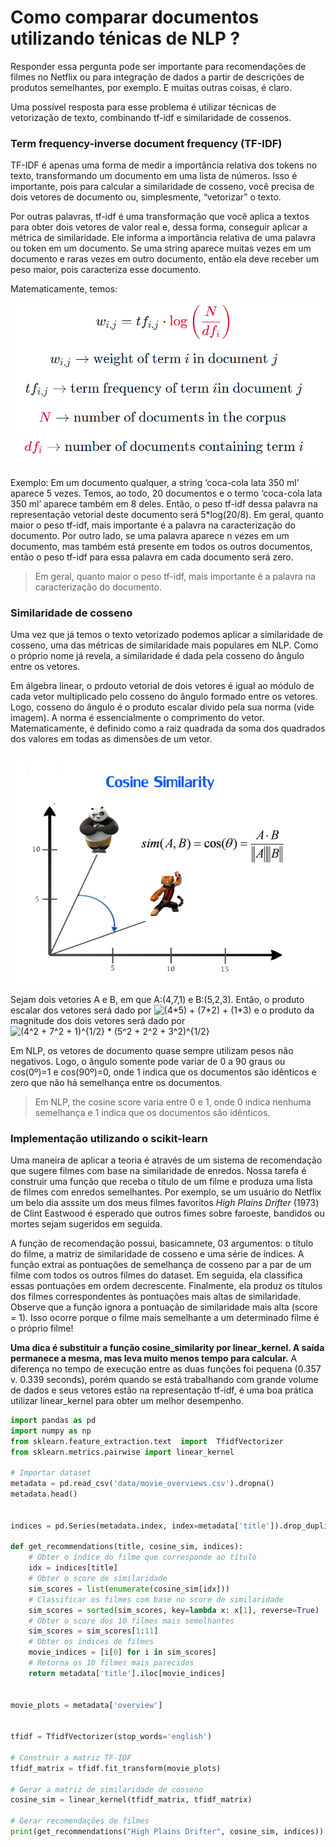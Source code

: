 Como comparar documentos utilizando ténicas de NLP ?
================

Responder essa pergunta pode ser importante para recomendações de filmes
no Netflix ou para integração de dados a partir de descrições de
produtos semelhantes, por exemplo. E muitas outras coisas, é claro.

Uma possível resposta para esse problema é utilizar técnicas de
vetorização de texto, combinando tf-idf e similaridade de cossenos.

### Term frequency-inverse document frequency (TF-IDF)

TF-IDF é apenas uma forma de medir a importância relativa dos tokens no
texto, transformando um documento em uma lista de números. Isso é
importante, pois para calcular a similaridade de cosseno, você precisa
de dois vetores de documento ou, simplesmente, “vetorizar” o texto.

Por outras palavras, tf-idf é uma transformação que você aplica a textos
para obter dois vetores de valor real e, dessa forma, conseguir aplicar
a métrica de similaridade. Ele informa a importância relativa de uma
palavra ou token em um documento. Se uma string aparece muitas vezes em
um documento e raras vezes em outro documento, então ela deve receber um
peso maior, pois caracteriza esse documento.

Matematicamente, temos:

![](www/math.png)

Exemplo: Em um documento qualquer, a string ‘coca-cola lata 350 ml’
aparece 5 vezes. Temos, ao todo, 20 documentos e o termo ‘coca-cola lata
350 ml’ aparece também em 8 deles. Então, o peso tf-idf dessa palavra na
representação vetorial deste documento será 5\*log(20/8). Em geral,
quanto maior o peso tf-idf, mais importante é a palavra na
caracterização do documento. Por outro lado, se uma palavra aparece n
vezes em um documento, mas também está presente em todos os outros
documentos, então o peso tf-idf para essa palavra em cada documento será
zero.

> Em geral, quanto maior o peso tf-idf, mais importante é a palavra na
> caracterização do documento.

### Similaridade de cosseno

Uma vez que já temos o texto vetorizado podemos aplicar a similaridade
de cosseno, uma das métricas de similaridade mais populares em NLP. Como
o próprio nome já revela, a similaridade é dada pela cosseno do ângulo
entre os vetores.

Em álgebra linear, o prdouto vetorial de dois vetores é igual ao módulo
de cada vetor multiplicado pelo cosseno do ângulo formado entre os
vetores. Logo, cosseno do ângulo é o produto escalar divido pela sua
norma (vide imagem). A norma é essencialmente o comprimento do vetor.
Matematicamente, é definido como a raiz quadrada da soma dos quadrados
dos valores em todas as dimensões de um vetor.

![](www/fig2.png)

Sejam dois vetories A e B, em que A:(4,7,1) e B:(5,2,3). Então, o
produto escalar dos vetores será dado por
<img src="https://latex.codecogs.com/svg.image?(4*5)&space;&plus;&space;(7*2)&space;&plus;&space;(1*3)" title="(4*5) + (7*2) + (1*3)" />
e o produto da magnitude dos dois vetores será dado por
<img src="https://latex.codecogs.com/svg.image?(4^2&space;&plus;&space;7^2&space;&plus;&space;1)^{1/2}&space;*&space;(5^2&space;&plus;&space;2^2&space;&plus;&space;3^2)^{1/2}" title="(4^2 + 7^2 + 1)^{1/2} * (5^2 + 2^2 + 3^2)^{1/2}" />

Em NLP, os vetores de documento quase sempre utilizam pesos não
negativos. Logo, o ângulo somente pode variar de 0 a 90 graus ou
cos(0º)=1 e cos(90º)=0, onde 1 indica que os documentos são idênticos e
zero que não há semelhança entre os documentos.

> Em NLP, the cosine score varia entre 0 e 1, onde 0 indica nenhuma
> semelhança e 1 indica que os documentos são idênticos.

### Implementação utilizando o scikit-learn

Uma maneira de aplicar a teoria é através de um sistema de recomendação
que sugere filmes com base na similaridade de enredos. Nossa tarefa é
construir uma função que receba o título de um filme e produza uma lista
de filmes com enredos semelhantes. Por exemplo, se um usuário do Netflix
um belo dia asssite um dos meus filmes favoritos *High Plains Drifter*
(1973) de Clint Eastwood é esperado que outros fimes sobre faroeste,
bandidos ou mortes sejam sugeridos em seguida.

A função de recomendação possui, basicamnete, 03 argumentos: o título do
filme, a matriz de similaridade de cosseno e uma série de índices. A
função extrai as pontuações de semelhança de cosseno par a par de um
filme com todos os outros filmes do dataset. Em seguida, ela classifica
essas pontuações em ordem decrescente. Finalmente, ela produz os títulos
dos filmes correspondentes às pontuações mais altas de similaridade.
Observe que a função ignora a pontuação de similaridade mais alta (score
= 1). Isso ocorre porque o filme mais semelhante a um determinado filme
é o próprio filme!

**Uma dica é substituir a função cosine_similarity por linear_kernel. A
saída permanece a mesma, mas leva muito menos tempo para calcular.** A
diferença no tempo de execução entre as duas funções foi pequena (0.357
v. 0.339 seconds), porém quando se está trabalhando com grande volume de
dados e seus vetores estão na representação tf-idf, é uma boa prática
utilizar linear_kernel para obter um melhor desempenho.

``` python
import pandas as pd
import numpy as np
from sklearn.feature_extraction.text  import  TfidfVectorizer
from sklearn.metrics.pairwise import linear_kernel

# Importar dataset
metadata = pd.read_csv('data/movie_overviews.csv').dropna()
metadata.head()


indices = pd.Series(metadata.index, index=metadata['title']).drop_duplicates()

def get_recommendations(title, cosine_sim, indices):
    # Obter o índice do filme que corresponde ao título
    idx = indices[title]
    # Obter o score de similaridade
    sim_scores = list(enumerate(cosine_sim[idx]))
    # Classificar os filmes com base no score de similaridade
    sim_scores = sorted(sim_scores, key=lambda x: x[1], reverse=True)
    # Obter o score dos 10 filmes mais semelhantes
    sim_scores = sim_scores[1:11]
    # Obter os índices de filmes
    movie_indices = [i[0] for i in sim_scores]
    # Retorna os 10 filmes mais parecidos
    return metadata['title'].iloc[movie_indices]


movie_plots = metadata['overview']


tfidf = TfidfVectorizer(stop_words='english')

# Construir a matriz TF-IDF
tfidf_matrix = tfidf.fit_transform(movie_plots)

# Gerar a matriz de similaridade de cosseno
cosine_sim = linear_kernel(tfidf_matrix, tfidf_matrix)

# Gerar recomendações de filmes
print(get_recommendations("High Plains Drifter", cosine_sim, indices))
```
